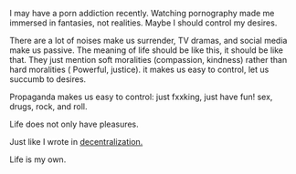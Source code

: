 ﻿---
tags:title: 'Sex, drugs, rock & roll'
author: Qiran
type: post
date: 2019-05-16T12:33:24+00:00
draft: true
private: true
aliases: ["/sex-drugs-rock-roll/"]
tags:
  - Journal
  - Life
  - Porn
---
<figure></figure>

I may have a porn addiction recently. Watching pornography made me immersed in fantasies, not realities. Maybe I should control my desires.

There are a lot of noises make us surrender, TV dramas, and social media make us passive. The meaning of life should be like this, it should be like that. They just mention soft moralities (compassion, kindness) rather than hard moralities ( Powerful, justice). it makes us easy to control, let us succumb to desires.

Propaganda makes us easy to control: just fxxking, just have fun! sex, drugs, rock, and roll.

Life does not only have pleasures.

Just like I wrote in [decentralization.][1]

Life is my own.

 [1]: https://www.liuqiran.com/index.php/2019/05/07/decentralization/
